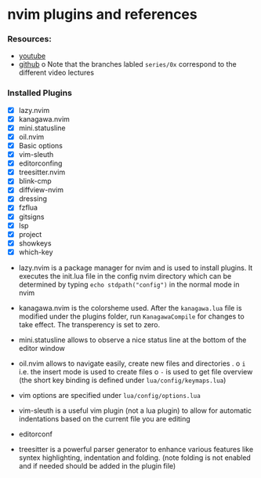 # nvim plugins and references
### Resources: 
- [youtube](https://www.youtube.com/watch?v=g1gyYttzxcI&list=PLy68GuC77sURrnMNi2XR1h58m674KOvLGi)
- [github](https://github.com/jakobwesthoff/nvim-from-scratch/tree/series/01)
    o Note that the branches labled `series/0x` correspond to the different video lectures

### Installed Plugins
- [X] lazy.nvim
- [X] kanagawa.nvim
- [X] mini.statusline
- [X] oil.nvim
- [X] Basic options 
- [X] vim-sleuth
- [X] editorconfing
- [X] treesitter.nvim
- [X] blink-cmp
- [X] diffview-nvim
- [X] dressing
- [X] fzflua
- [X] gitsigns
- [X] lsp
- [X] project
- [X] showkeys
- [X] which-key

- lazy.nvim is a package manager for nvim and is used to install plugins. It executes the init.lua file in the config nvim directory which can be determined by typing `echo stdpath("config")` in the normal mode in nvim

- kanagawa.nvim is the colorsheme used. After the `kanagawa.lua` file is modified under the plugins folder, run `KanagawaCompile` for changes to take effect. The transperency is set to zero.

- mini.statusline allows to observe a nice status line at the bottom of the editor window

- oil.nvim allows to navigate easily, create new files and directories . 
    o `i` i.e. the insert mode is used to create files
    o ` - ` is used to get file overview  (the short key binding is defined under `lua/config/keymaps.lua`)

- vim options are specified under `lua/config/options.lua`

- vim-sleuth is a useful vim plugin (not a lua plugin) to allow for automatic indentations based on the current file you are editing

- editorconf

- treesitter is a powerful parser generator to enhance various features like syntex highlighting, indentation and folding. (note folding is not enabled and if needed should be added in the plugin file)
